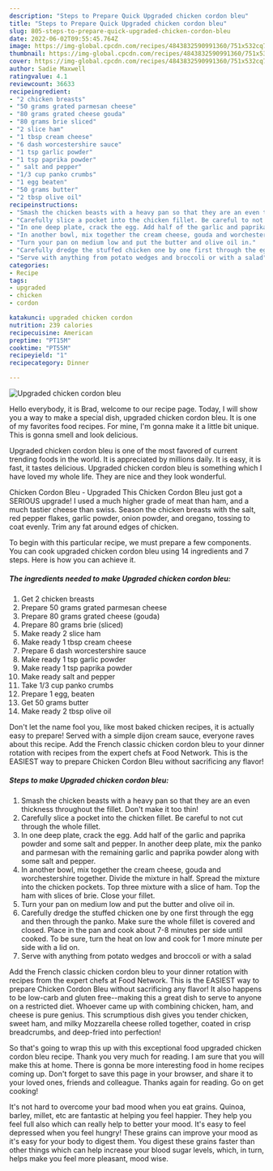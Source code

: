```yaml
---
description: "Steps to Prepare Quick Upgraded chicken cordon bleu"
title: "Steps to Prepare Quick Upgraded chicken cordon bleu"
slug: 805-steps-to-prepare-quick-upgraded-chicken-cordon-bleu
date: 2022-06-02T09:55:45.764Z
image: https://img-global.cpcdn.com/recipes/4843832590991360/751x532cq70/upgraded-chicken-cordon-bleu-recipe-main-photo.jpg
thumbnail: https://img-global.cpcdn.com/recipes/4843832590991360/751x532cq70/upgraded-chicken-cordon-bleu-recipe-main-photo.jpg
cover: https://img-global.cpcdn.com/recipes/4843832590991360/751x532cq70/upgraded-chicken-cordon-bleu-recipe-main-photo.jpg
author: Sadie Maxwell
ratingvalue: 4.1
reviewcount: 36633
recipeingredient:
- "2 chicken breasts"
- "50 grams grated parmesan cheese"
- "80 grams grated cheese gouda"
- "80 grams brie sliced"
- "2 slice ham"
- "1 tbsp cream cheese"
- "6 dash worcestershire sauce"
- "1 tsp garlic powder"
- "1 tsp paprika powder"
- " salt and pepper"
- "1/3 cup panko crumbs"
- "1 egg beaten"
- "50 grams butter"
- "2 tbsp olive oil"
recipeinstructions:
- "Smash the chicken beasts with a heavy pan so that they are an even thickness throughout the fillet. Don&#39;t make it too thin!"
- "Carefully slice a pocket into the chicken fillet. Be careful to not cut through the whole fillet."
- "In one deep plate, crack the egg. Add half of the garlic and paprika powder and some salt and pepper. In another deep plate, mix the panko and parmesan with the remaining garlic and paprika powder along with some salt and pepper."
- "In another bowl, mix together the cream cheese, gouda and worchestershire together. Divide the mixture in half. Spread the mixture into the chicken pockets. Top three mixture with a slice of ham. Top the ham with slices of brie. Close your fillet."
- "Turn your pan on medium low and put the butter and olive oil in."
- "Carefully dredge the stuffed chicken one by one first through the egg and then through the panko. Make sure the whole fillet is covered and closed. Place in the pan and cook about 7-8 minutes per side until cooked. To be sure, turn the heat on low and cook for 1 more minute per side with a lid on."
- "Serve with anything from potato wedges and broccoli or with a salad"
categories:
- Recipe
tags:
- upgraded
- chicken
- cordon

katakunci: upgraded chicken cordon 
nutrition: 239 calories
recipecuisine: American
preptime: "PT15M"
cooktime: "PT55M"
recipeyield: "1"
recipecategory: Dinner

---
```



![Upgraded chicken cordon bleu](https://img-global.cpcdn.com/recipes/4843832590991360/751x532cq70/upgraded-chicken-cordon-bleu-recipe-main-photo.jpg)

Hello everybody, it is Brad, welcome to our recipe page. Today, I will show you a way to make a special dish, upgraded chicken cordon bleu. It is one of my favorites food recipes. For mine, I'm gonna make it a little bit unique. This is gonna smell and look delicious.

Upgraded chicken cordon bleu is one of the most favored of current trending foods in the world. It is appreciated by millions daily. It is easy, it is fast, it tastes delicious. Upgraded chicken cordon bleu is something which I have loved my whole life. They are nice and they look wonderful.

Chicken Cordon Bleu - Upgraded This Chicken Cordon Bleu just got a SERIOUS upgrade! I used a much higher grade of meat than ham, and a much tastier cheese than swiss. Season the chicken breasts with the salt, red pepper flakes, garlic powder, onion powder, and oregano, tossing to coat evenly. Trim any fat around edges of chicken.


To begin with this particular recipe, we must prepare a few components. You can cook upgraded chicken cordon bleu using 14 ingredients and 7 steps. Here is how you can achieve it.

<!--inarticleads1-->

##### The ingredients needed to make Upgraded chicken cordon bleu:

1. Get 2 chicken breasts
1. Prepare 50 grams grated parmesan cheese
1. Prepare 80 grams grated cheese (gouda)
1. Prepare 80 grams brie (sliced)
1. Make ready 2 slice ham
1. Make ready 1 tbsp cream cheese
1. Prepare 6 dash worcestershire sauce
1. Make ready 1 tsp garlic powder
1. Make ready 1 tsp paprika powder
1. Make ready  salt and pepper
1. Take 1/3 cup panko crumbs
1. Prepare 1 egg, beaten
1. Get 50 grams butter
1. Make ready 2 tbsp olive oil


Don&#39;t let the name fool you, like most baked chicken recipes, it is actually easy to prepare! Served with a simple dijon cream sauce, everyone raves about this recipe. Add the French classic chicken cordon bleu to your dinner rotation with recipes from the expert chefs at Food Network. This is the EASIEST way to prepare Chicken Cordon Bleu without sacrificing any flavor! 

<!--inarticleads2-->

##### Steps to make Upgraded chicken cordon bleu:

1. Smash the chicken beasts with a heavy pan so that they are an even thickness throughout the fillet. Don&#39;t make it too thin!
1. Carefully slice a pocket into the chicken fillet. Be careful to not cut through the whole fillet.
1. In one deep plate, crack the egg. Add half of the garlic and paprika powder and some salt and pepper. In another deep plate, mix the panko and parmesan with the remaining garlic and paprika powder along with some salt and pepper.
1. In another bowl, mix together the cream cheese, gouda and worchestershire together. Divide the mixture in half. Spread the mixture into the chicken pockets. Top three mixture with a slice of ham. Top the ham with slices of brie. Close your fillet.
1. Turn your pan on medium low and put the butter and olive oil in.
1. Carefully dredge the stuffed chicken one by one first through the egg and then through the panko. Make sure the whole fillet is covered and closed. Place in the pan and cook about 7-8 minutes per side until cooked. To be sure, turn the heat on low and cook for 1 more minute per side with a lid on.
1. Serve with anything from potato wedges and broccoli or with a salad


Add the French classic chicken cordon bleu to your dinner rotation with recipes from the expert chefs at Food Network. This is the EASIEST way to prepare Chicken Cordon Bleu without sacrificing any flavor! It also happens to be low-carb and gluten free--making this a great dish to serve to anyone on a restricted diet. Whoever came up with combining chicken, ham, and cheese is pure genius. This scrumptious dish gives you tender chicken, sweet ham, and milky Mozzarella cheese rolled together, coated in crisp breadcrumbs, and deep-fried into perfection! 

So that's going to wrap this up with this exceptional food upgraded chicken cordon bleu recipe. Thank you very much for reading. I am sure that you will make this at home. There is gonna be more interesting food in home recipes coming up. Don't forget to save this page in your browser, and share it to your loved ones, friends and colleague. Thanks again for reading. Go on get cooking!

It's not hard to overcome your bad mood when you eat grains. Quinoa, barley, millet, etc are fantastic at helping you feel happier. They help you feel full also which can really help to better your mood. It's easy to feel depressed when you feel hungry! These grains can improve your mood as it's easy for your body to digest them. You digest these grains faster than other things which can help increase your blood sugar levels, which, in turn, helps make you feel more pleasant, mood wise.
